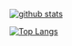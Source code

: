 [![github stats](https://github-readme-stats.vercel.app/api?username=Unihedro&show_icons=true)](https://github.com/anuraghazra/github-readme-stats)  

[![Top Langs](https://github-readme-stats.vercel.app/api/top-langs/?username=Unihedro&layout=compact)](https://github.com/anuraghazra/github-readme-stats)
